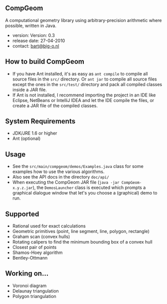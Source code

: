 ## CompGeom

A computational geometry library using arbitrary-precision arithmetic where 
possible, written in Java.

 * version: Version: 0.3
 * release date: 27-04-2010
 * contact: bart@big-o.nl

## How to build CompGeom

* If you have Ant installed, it's as easy as `ant compile` to compile all
  source files in the `src/` directory. Or `ant jar` to compile all source
  files except the ones in the `src/test/` directory and pack all compiled
  classes inside a JAR file.
* If Ant is not installed, I recommend importing the project in an IDE like
  Eclipse, NetBeans or IntelliJ IDEA and let the IDE compile the files, or
  create a JAR file of the compiled classes.


## System Requirements

 * JDK/JRE 1.6 or higher
 * Ant (optional)

## Usage

 * See the `src/main/compgeom/demos/Examples.java` class for some examples
   how to use the various algorithms.
 * Also see the API docs in the directory `doc/api/`
 * When executing the CompGeom JAR file (`java -jar CompGeom-x.y.z.jar`), the
   `DemosLauncher` class is executed which prompts a graphical dialogue window
   that let's you choose a (graphical) demo to run.

## Supported

 * Rational used for exact calculations
 * Geometric primitives (point, line segment, line, polygon, rectangle)
 * Graham scan (convex hulls)
 * Rotating calipers to find the minimum bounding box of a convex hull
 * Closest pair of points
 * Shamos-Hoey algorithm
 * Bentley-Ottmann
  
## Working on...

 * Voronoi diagram
 * Delaunay triangulation
 * Polygon triangulation
  
